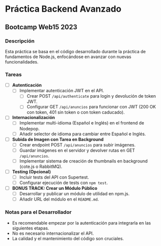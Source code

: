 # Práctica Backend Avanzado
## Bootcamp Web15 2023

### Descripción
Esta práctica se basa en el código desarrollado durante la práctica de fundamentos de Node.js, enfocándose en avanzar con nuevas funcionalidades.

### Tareas

- [ ] **Autenticación**
  - [ ] Implementar autenticación JWT en el API.
    - [ ] Crear POST `/api/authenticate` para login y devolución de token JWT.
    - [ ] Configurar GET `/api/anuncios` para funcionar con JWT (200 OK con token, 401 sin token o con token caducado).

- [ ] **Internacionalización**
  - [ ] Implementar multi-idioma (Español e Inglés) en el frontend de Nodepop.
  - [ ] Añadir selector de idioma para cambiar entre Español e Inglés.

- [ ] **Subida de Imagen con Tarea en Background**
  - [ ] Crear endpoint POST `/api/anuncios` para subir imágenes.
  - [ ] Guardar imágenes en el servidor y devolver rutas en GET `/api/anuncios`.
  - [ ] Implementar sistema de creación de thumbnails en background (cote.js o RabbitMQ).
  
- [ ] **Testing (Opcional)**
  - [ ] Incluir tests del API con Supertest.
  - [ ] Configurar ejecución de tests con `npm test`.

- [ ] **BONUS TRACK: Crear un Módulo Público**
  - [ ] Desarrollar y publicar un módulo de utilidad en npm.js.
  - [ ] Añadir URL del módulo en el `README.md`.

### Notas para el Desarrollador
- Es recomendable empezar por la autenticación para integrarla en las siguientes etapas.
- No es necesario internacionalizar el API.
- La calidad y el mantenimiento del código son cruciales.

